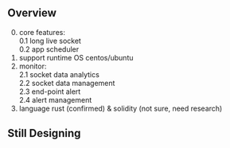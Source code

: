 ## Overview

  0. core features:  
      0.1 long live socket  
      0.2 app scheduler  
  1. support runtime OS centos/ubuntu  
  2. monitor:  
    2.1 socket data analytics  
    2.2 socket data management  
    2.3 end-point alert  
    2.4 alert management  
  3. language rust (confirmed) & solidity (not sure, need research)  

## Still Designing  
